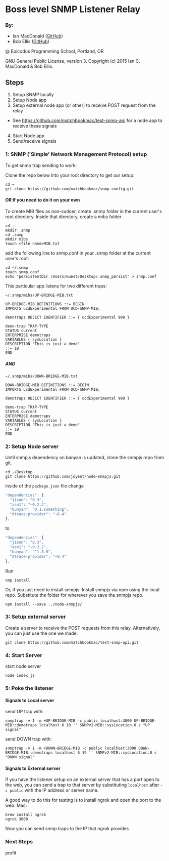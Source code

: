 # Boss level SNMP Listener Relay

### By:
- Ian MacDonald (<a href="https://github.com/matchbookmac" target="#">GitHub</a>)
- Bob Ellis (<a href="https://github.com/bobellis" target="#">GitHub</a>)

@ Epicodus Programming School, Portland, OR

GNU General Public License, version 3. Copyright (c) 2015 Ian C. MacDonald & Bob Ellis.

## Steps
1. Setup SNMP locally
2. Setup Node app
3. Setup external node app (or other) to receive POST request from the relay
  * See https://github.com/matchbookmac/test-snmp-api for a node app to receive these signals
4. Start Node app
5. Send/receive signals

### 1: SNMP ('Simple' Network Management Protocol) setup

To get snmp trap sending to work:

Clone the repo below into your root directory to get our setup:
```console
cd ~
git clone https://github.com/matchbookmac/snmp-config.git
```

#### OR If you need to do it on your own

To create MIB files as non-sudoer, create .snmp folder in the current user's root directory. Inside that directory, create a mibs folder

```console
cd ~
mkdir .snmp
cd .snmp
mkdir mibs
touch <file name>MIB.txt
```

add the following line to snmp.conf in your .snmp folder at the current user's root:

```console
cd ~/.snmp
touch snmp.conf
echo "persistentDir /Users/Guest/Desktop/.snmp_persist" > snmp.conf
```

This particular app listens for two different traps:

`~/.snmp/mibs/UP-BRIDGE-MIB.txt`
```shell
UP-BRIDGE-MIB DEFINITIONS ::= BEGIN
IMPORTS ucdExperimental FROM UCD-SNMP-MIB;

demotraps OBJECT IDENTIFIER ::= { ucdExperimental 990 }

demo-trap TRAP-TYPE
STATUS current
ENTERPRISE demotraps
VARIABLES { sysLocation }
DESCRIPTION "This is just a demo"
::= 18
END
```

##### AND

`~/.snmp/mibs/DOWN-BRIDGE-MIB.txt`
```shell
DOWN-BRIDGE-MIB DEFINITIONS ::= BEGIN
IMPORTS ucdExperimental FROM UCD-SNMP-MIB;

demotraps OBJECT IDENTIFIER ::= { ucdExperimental 990 }

demo-trap TRAP-TYPE
STATUS current
ENTERPRISE demotraps
VARIABLES { sysLocation }
DESCRIPTION "This is just a demo"
::= 19
END
```


### 2: Setup Node server

Until snmpjs dependency on banyan is updated, clone the snmpjs repo from git.
```console
cd ~/Desktop
git clone https://github.com/joyent/node-snmpjs.git
```

inside of the `package.json` file change

```javascript
"dependencies": {
  "jison": "0.3",
  "asn1": "~0.2.2",
  "bunyan": "0.1.something",
  "dtrace-provider": "~0.4"
},
```
to
```javascript
"dependencies": {
  "jison": "0.3",
  "asn1": "~0.2.2",
  "bunyan": "^1.3.5",
  "dtrace-provider": "~0.4"
},

```
Run

```console
nmp install

```
Or, if you just need to install snmpjs:
Install snmpjs via npm using the local repo. Substitute the folder for wherever you save the snmpjs repo.

```console
npm install --save ../node-snmpjs/
```

### 3: Setup external server

Create a server to receive the POST requests from this relay.
Alternatively, you can just use the one we made:
```console
git clone https://github.com/matchbookmac/test-snmp-api.git
```

### 4: Start Server

start node server
```console
node index.js
```

### 5: Poke the listener

#### Signals to Local server

send UP trap with:
```console
snmptrap -v 1 -m +UP-BRIDGE-MIB -c public localhost:3000 UP-BRIDGE-MIB::demotraps localhost 6 18 '' SNMPv2-MIB::sysLocation.0 s "UP signal"
```

send DOWN trap with:
```console
snmptrap -v 1 -m +DOWN-BRIDGE-MIB -c public localhost:3000 DOWN-BRIDGE-MIB::demotraps localhost 6 19 '' SNMPv2-MIB::sysLocation.0 s "DOWN signal"
```

#### Signals to External server

If you have the listener setup on an external server that has a port open to the web, you can send a trap to that server by substituting `localhost` after `-c public` with the IP address or server name.

A good way to do this for testing is to install ngrok and open the port to the web:
Mac:
```console
brew install ngrok
ngrok 3000
```

Now you can send snmp traps to the IP that ngrok provides

### Next Steps
profit
